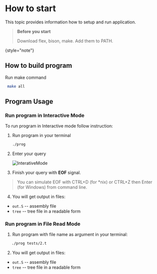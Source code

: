 # How to start

This topic provides information how to setup and run application. 

> **Before you start**
>
> Download flex, bison, make. Add them to PATH.
>
{style="note"}

## How to build program

Run make command

   ```bash
    make all
   ```
## Program Usage

### Run program in Interactive Mode
To run program in Interactive mode follow instruction:

1. Run program in your terminal

   ```bash
   ./prog
   ```
   
2. Enter your query 

   ![InterativeMode](InterativeMode.png)
3. Finish your query with **EOF** signal.


> You can simulate EOF with CTRL+D (for *nix) or CTRL+Z then Enter (for Windows) from command line.

4. You will get output in files:
 - `out.S` -- assembly file
 - `tree` -- tree file in a readable form

### Run program in File Read Mode

1. Run program with file name as argument in your terminal:

```bash
   ./prog tests/2.t
   ```
2. You will get output in files:
- `out.S` -- assembly file
- `tree` -- tree file in a readable form